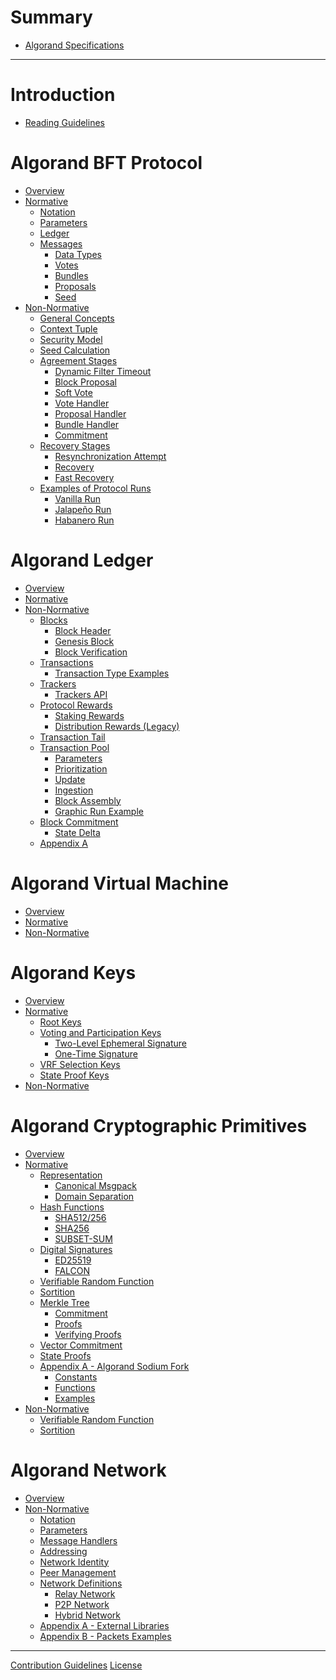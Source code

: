 # Summary

- [Algorand Specifications]()

---

# Introduction

- [Reading Guidelines](./reading-guidelines.md)

# Algorand BFT Protocol

- [Overview]()
- [Normative]()
  - [Notation](./abft-notation.md)
  - [Parameters](./abft-parameters.md)
  - [Ledger](./abft-ledger.md)
  - [Messages](./abft-messages.md)
    - [Data Types](./abft-messages-data-types.md)
    - [Votes](./abft-messages-votes.md)
    - [Bundles](./abft-messages-bundles.md)
    - [Proposals](./abft-messages-proposals.md)
    - [Seed](./abft-messages-seed.md)
- [Non-Normative](./abft/abft-nn.md)
  - [General Concepts](./abft/abft-nn-general-concepts.md)
  - [Context Tuple](./abft/abft-nn-context-tuple.md)
  - [Security Model](./abft/abft-nn-security-model.md)
  - [Seed Calculation](./abft/abft-nn-seed-calculation.md)
  - [Agreement Stages](./abft/abft-nn-agreement-stages.md)
    - [Dynamic Filter Timeout](./abft/abft-nn-dynamic-filter-timeout.md)
    - [Block Proposal](./abft/abft-nn-block-proposal.md)
    - [Soft Vote](./abft/abft-nn-soft-vote.md)
    - [Vote Handler](./abft/abft-nn-vote-handler.md)
    - [Proposal Handler](./abft/abft-nn-proposal-handler.md)
    - [Bundle Handler](./abft/abft-nn-bundle-handler.md)
    - [Commitment](./abft/abft-nn-commitment.md)
  - [Recovery Stages](./abft/abft-nn-recovery-stages.md)
    - [Resynchronization Attempt](./abft/abft-nn-resync-attempt.md)
    - [Recovery](./abft/abft-nn-recovery.md)
    - [Fast Recovery](./abft/abft-nn-fast-recovery.md)
  - [Examples of Protocol Runs](./abft/abft-nn-protocol-run-examples.md)
    - [Vanilla Run](./abft/abft-nn-vanilla-run.md)
    - [Jalapeño Run](./abft/abft-nn-jalapeno-run.md)
    - [Habanero Run](./abft/abft-nn-habanero-run.md)

# Algorand Ledger

- [Overview](./ledger/ledger-overview.md)
- [Normative]()
- [Non-Normative](./ledger/ledger-nn.md)
  - [Blocks](./ledger/ledger-nn-blocks.md)
    - [Block Header](./ledger/ledger-nn-block-header.md)
    - [Genesis Block](./ledger/ledger-nn-genesis-block.md)
    - [Block Verification](./ledger/ledger-nn-block-verification.md)
  - [Transactions](./ledger/ledger-nn-transactions.md)
    - [Transaction Type Examples]()
  - [Trackers](./ledger/ledger-nn-trackers.md)
    - [Trackers API](./ledger/ledger-nn-trackers-api.md)
  - [Protocol Rewards](./ledger/ledger-nn-protocol-rewards.md)
    - [Staking Rewards](./ledger/ledger-nn-staking-rewards.md)
    - [Distribution Rewards (Legacy)]()
  - [Transaction Tail](./ledger/ledger-nn-transaction-tail.md)
  - [Transaction Pool](./ledger/ledger-nn-txpool.md)
    - [Parameters](./ledger/ledger-nn-txpool-parameters.md)
    - [Prioritization](./ledger/ledger-nn-txpool-prioritization.md)
    - [Update](./ledger/ledger-nn-txpool-update.md)
    - [Ingestion](./ledger/ledger-nn-txpool-ingestion.md)
    - [Block Assembly](./ledger/ledger-nn-txpool-block-assembly.md)
    - [Graphic Run Example](./ledger/ledger-nn-txpool-graphic-example.md)
  - [Block Commitment](./ledger/ledger-nn-block-commitment.md)
    - [State Delta](./ledger/ledger-nn-state-delta.md)
  - [Appendix A](./ledger/ledger-nn-appendix-a.md)

# Algorand Virtual Machine

- [Overview]()
- [Normative]()
- [Non-Normative]()

# Algorand Keys

- [Overview](./keys/keys-overview.md)
- [Normative](./keys/keys.md)
  - [Root Keys](./keys/keys-root.md)
  - [Voting and Participation Keys](./keys/keys-participation.md)
    - [Two-Level Ephemeral Signature](./keys/keys-ephemeral.md)
    - [One-Time Signature](./keys/keys-one-time.md)
  - [VRF Selection Keys](./keys/keys-vrf.md)
  - [State Proof Keys](./keys/keys-state-proof.md)
- [Non-Normative]()

# Algorand Cryptographic Primitives

- [Overview]()
- [Normative]()
  - [Representation](./crypto/crypto-representation.md)
    - [Canonical Msgpack](./crypto/crypto-msgpack.md)
    - [Domain Separation](./crypto/crypto-domain-separators.md)
  - [Hash Functions]()
    - [SHA512/256](./crypto/crypto-sha512.md)
    - [SHA256]()
    - [SUBSET-SUM]()
  - [Digital Signatures]()
    - [ED25519]()
    - [FALCON]()
  - [Verifiable Random Function]()
  - [Sortition]()
  - [Merkle Tree]()
    - [Commitment]()
    - [Proofs]()
    - [Verifying Proofs]()
  - [Vector Commitment]()
  - [State Proofs]()
  - [Appendix A - Algorand Sodium Fork]()
    - [Constants]()
    - [Functions]()
    - [Examples]()
- [Non-Normative]()
  - [Verifiable Random Function]()
  - [Sortition]()

# Algorand Network

- [Overview](./network/network-overview.md)
- [Non-Normative](./network/network-nn.md)
  - [Notation](./network/network-nn-notation.md)
  - [Parameters](./network/network-nn-parameters.md)
  - [Message Handlers](./network/network-nn-message-handlers.md)
  - [Addressing](./network/network-nn-addressing.md)
  - [Network Identity](./network/network-nn-identity.md)
  - [Peer Management](./network/network-nn-peer-management.md)
  - [Network Definitions](./network/network-nn-definitions.md)
    - [Relay Network](./network/network-nn-definitions-ws.md)
    - [P2P Network](./network/network-nn-definitions-p2p.md)
    - [Hybrid Network](./network/network-nn-definitions-hybrid.md)
  - [Appendix A - External Libraries](./network/network-nn-appendix-a.md)
  - [Appendix B - Packets Examples](./network/network-nn-appendix-b.md)

---

[Contribution Guidelines](./contribution-guidelines.md)
[License]()
